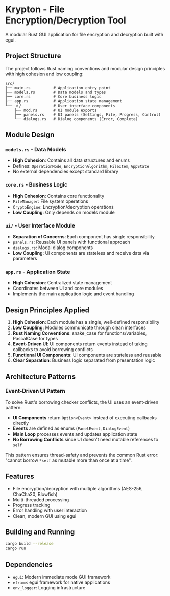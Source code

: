 # Krypton - File Encryption/Decryption Tool

A modular Rust GUI application for file encryption and decryption built with egui.

## Project Structure

The project follows Rust naming conventions and modular design principles with high cohesion and low coupling:

```
src/
├── main.rs          # Application entry point
├── models.rs        # Data models and types
├── core.rs          # Core business logic
├── app.rs           # Application state management
└── ui/              # User interface components
    ├── mod.rs       # UI module exports
    ├── panels.rs    # UI panels (Settings, File, Progress, Control)
    └── dialogs.rs   # Dialog components (Error, Complete)
```

## Module Design

### `models.rs` - Data Models
- **High Cohesion**: Contains all data structures and enums
- Defines: `OperationMode`, `EncryptionAlgorithm`, `FileItem`, `AppState`
- No external dependencies except standard library

### `core.rs` - Business Logic
- **High Cohesion**: Contains core functionality
- `FileManager`: File system operations
- `CryptoEngine`: Encryption/decryption operations
- **Low Coupling**: Only depends on models module

### `ui/` - User Interface Module
- **Separation of Concerns**: Each component has single responsibility
- `panels.rs`: Reusable UI panels with functional approach
- `dialogs.rs`: Modal dialog components
- **Low Coupling**: UI components are stateless and receive data via parameters

### `app.rs` - Application State
- **High Cohesion**: Centralized state management
- Coordinates between UI and core modules
- Implements the main application logic and event handling

## Design Principles Applied

1. **High Cohesion**: Each module has a single, well-defined responsibility
2. **Low Coupling**: Modules communicate through clean interfaces
3. **Rust Naming Conventions**: snake_case for functions/variables, PascalCase for types
4. **Event-Driven UI**: UI components return events instead of taking callbacks to avoid borrowing conflicts
5. **Functional UI Components**: UI components are stateless and reusable
6. **Clear Separation**: Business logic separated from presentation logic

## Architecture Patterns

### Event-Driven UI Pattern
To solve Rust's borrowing checker conflicts, the UI uses an event-driven pattern:

- **UI Components** return `Option<Event>` instead of executing callbacks directly
- **Events** are defined as enums (`PanelEvent`, `DialogEvent`)
- **Main Loop** processes events and updates application state
- **No Borrowing Conflicts** since UI doesn't need mutable references to `self`

This pattern ensures thread-safety and prevents the common Rust error: "cannot borrow `*self` as mutable more than once at a time".

## Features

- File encryption/decryption with multiple algorithms (AES-256, ChaCha20, Blowfish)
- Multi-threaded processing
- Progress tracking
- Error handling with user interaction
- Clean, modern GUI using egui

## Building and Running

```bash
cargo build --release
cargo run
```

## Dependencies

- `egui`: Modern immediate mode GUI framework
- `eframe`: egui framework for native applications
- `env_logger`: Logging infrastructure
